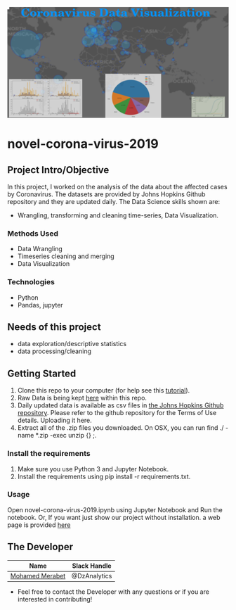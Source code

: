 ![](img1.png)

# novel-corona-virus-2019

## Project Intro/Objective
In this project, I worked on the analysis of the data about the affected cases by Coronavirus. The datasets are provided by Johns Hopkins Github repository and they are updated daily. 
The Data Science skills shown are: 
* Wrangling, transforming and cleaning time-series, Data Visualization. 

### Methods Used
* Data Wrangling 
* Timeseries cleaning and merging 
* Data Visualization

### Technologies
* Python
* Pandas, jupyter

## Needs of this project

- data exploration/descriptive statistics
- data processing/cleaning

## Getting Started

1. Clone this repo to your computer (for help see this [tutorial](https://help.github.com/articles/cloning-a-repository/)).
2. Raw Data is being kept [here](https://github.com/DzAnalytics/novel-corona-virus-2019/tree/master/novel-corona-virus-2019-dataset) within this repo.
3. Daily updated data is available as csv files in [the Johns Hopkins Github repository](https://github.com/CSSEGISandData/COVID-19). Please refer to the github repository for the Terms of Use details. Uploading it here.    
4. Extract all of the .zip files you downloaded.
    On OSX, you can run find ./ -name \*.zip -exec unzip {} \;.

### Install the requirements
1. Make sure you use Python 3 and Jupyter Notebook.
2. Install the requirements using pip install -r requirements.txt.

### Usage
Open novel-corona-virus-2019.ipynb using Jupyter Notebook and Run the notebook.
Or, If you want just show our project without installation. a web page is provided [here](https://github.com/DzAnalytics/novel-corona-virus-2019/blob/master/novel-corona-virus-2019.html) 

## The Developer


|Name     |  Slack Handle   | 
|---------|-----------------|
|[Mohamed Merabet](https://github.com/DzAnalytics)| @DzAnalytics       |


* Feel free to contact the Developer with any questions or if you are interested in contributing!
